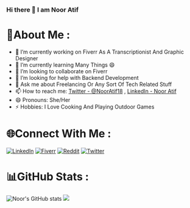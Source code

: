 ### Hi there 👋 I am Noor Atif

<!--
**NoorAtif/NoorAtif** is a ✨ _special_ ✨ repository because its `README.md` (this file) appears on your GitHub profile.
-->

<!-- Here are some ideas to get you started: -->
# 💫About Me :
- 🔭 I’m currently working on Fiverr As A Transcriptionist And Graphic Designer
- 🌱 I’m currently learning Many Things 😄
- 👯 I’m looking to collaborate on Fiverr
- 🤔 I’m looking for help with Backend Development 
- 💬 Ask me about Freelancing Or Any Sort Of Tech Related Stuff
- 📫 How to reach me:  [Twitter - @NoorAtif18](https://twitter.com/NoorAtif18) , [LinkedIn - Noor Atif](https://www.linkedin.com/in/noor-atif-24a58b170/)
- 😄 Pronouns: She/Her
- ⚡ Hobbies: I Love Cooking And Playing Outdoor Games 

# 🌐Connect With Me :
   [![LinkedIn](https://img.shields.io/badge/LinkedIn-%230077B5.svg?logo=linkedin&logoColor=white)](https://linkedin.com/in/noor-atif-24a58b170/) [![Fiverr](https://img.shields.io/badge/Fiverr-1DBF73?.svg?logo=fiverr&logoColor=white)](https://www.fiverr.com/users/nooratif22) [![Reddit](https://img.shields.io/badge/Reddit-%23FF4500.svg?logo=Reddit&logoColor=white)](https://www.reddit.com/user/Stunning-Actuary-256) [![Twitter](https://img.shields.io/badge/Twitter-%231DA1F2.svg?logo=Twitter&logoColor=white)](https://twitter.com/NoorAtif18)
   
# 📊GitHub Stats :
 ![Noor's GitHub stats](https://github-readme-stats.vercel.app/api?username=NoorAtif&theme=dark&show_icons=true)
 ![](https://github-readme-stats.vercel.app/api/top-langs/?username=NoorAtif&theme=dark&show&hide_border=true&include_all_commits=false&count_private=false&layout=compact)
